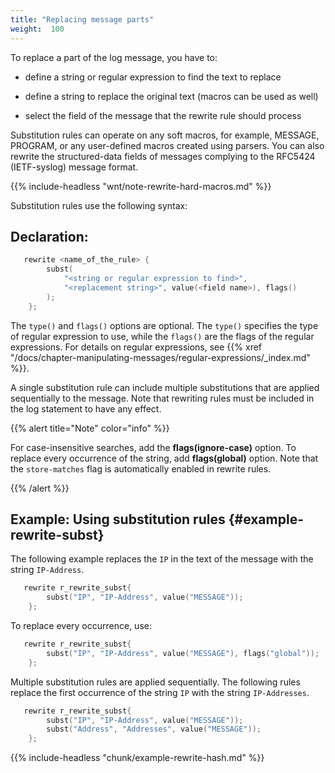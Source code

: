 ```yaml
---
title: "Replacing message parts"
weight:  100
---
```

<!-- DISCLAIMER: This file is based on the syslog-ng Open Source Edition documentation https://github.com/balabit/syslog-ng-ose-guides/commit/2f4a52ee61d1ea9ad27cb4f3168b95408fddfdf2 and is used under the terms of The syslog-ng Open Source Edition Documentation License. The file has been modified by Axoflow. -->

To replace a part of the log message, you have to:

  - define a string or regular expression to find the text to replace

  - define a string to replace the original text (macros can be used as well)

  - select the field of the message that the rewrite rule should process

Substitution rules can operate on any soft macros, for example, MESSAGE, PROGRAM, or any user-defined macros created using parsers. You can also rewrite the structured-data fields of messages complying to the RFC5424 (IETF-syslog) message format.

{{% include-headless "wnt/note-rewrite-hard-macros.md" %}}

Substitution rules use the following syntax:


## Declaration:

```c
   rewrite <name_of_the_rule> {
        subst(
            "<string or regular expression to find>",
            "<replacement string>", value(<field name>), flags()
        );
    };

```


The `type()` and `flags()` options are optional. The `type()` specifies the type of regular expression to use, while the `flags()` are the flags of the regular expressions. For details on regular expressions, see {{% xref "/docs/chapter-manipulating-messages/regular-expressions/_index.md" %}}.

A single substitution rule can include multiple substitutions that are applied sequentially to the message. Note that rewriting rules must be included in the log statement to have any effect.

{{% alert title="Note" color="info" %}}

For case-insensitive searches, add the **flags(ignore-case)** option. To replace every occurrence of the string, add **flags(global)** option. Note that the `store-matches` flag is automatically enabled in rewrite rules.

{{% /alert %}}


## Example: Using substitution rules {#example-rewrite-subst}

The following example replaces the `IP` in the text of the message with the string `IP-Address`.

```c
   rewrite r_rewrite_subst{
        subst("IP", "IP-Address", value("MESSAGE"));
    };

```

To replace every occurrence, use:

```c
   rewrite r_rewrite_subst{
        subst("IP", "IP-Address", value("MESSAGE"), flags("global"));
    };

```

Multiple substitution rules are applied sequentially. The following rules replace the first occurrence of the string `IP` with the string `IP-Addresses`.

```c
   rewrite r_rewrite_subst{
        subst("IP", "IP-Address", value("MESSAGE"));
        subst("Address", "Addresses", value("MESSAGE"));
    };

```



{{% include-headless "chunk/example-rewrite-hash.md" %}}

